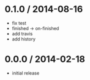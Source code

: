 
0.1.0 / 2014-08-16 
==================

 * fix test
 * finished -> on-finished
 * add travis
 * add history

0.0.0 / 2014-02-18 
==================

 * initial release

